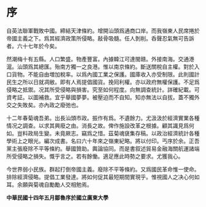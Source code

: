# 序

自英法聯軍戰敗中國。締結天津條約。增開汕頭爲通商口岸。而我嶺東人民席捲於帝國主義之下。爲其經濟政策所侵略。敲骨吸髓。任人剝削。呑聲忍氣無可告訴者。六十七年於今矣。

然潮梅十有五縣。人口繁盛。物產豐富。內據韓江可達閩赣。外接南海。交通港滬。汕頭爲其總匯。殆南方獨一之良港。惟以南京條約。斷送關稅自主權。對於入口貨物。不能自由増加稅率。以爲內國工業之保護。國庫收入亦受制限。此則國計民生之所以日就凋敝。即有人焉提倡國貨。挽囘利權。亦以政府無權保護。不足爲侵略之抵禦。况其所受侵略與損害。究至如何程度。向無調查統計。詳確紀載。可資考証。以圖補救。宜乎舉國夢夢。被壓迫而不自知。知亦無法以自拔。蓋不獨外交之失敗矣。亦內政之廢弛也。

十二年春菊魂吾弟。出長汕頭市政。振作有爲。不遺餘力。尤汲汲於經濟實業各種情况之調查。以求其興廢之由。消長之故。俾作施設改革之根據。顧其識見爲何如。豈料政局生變。未竟厥志。竊爲之惜。茲菊魂褎集存稿。以政治經濟統計各種學術上之眼光。編次成書。名曰六十年來之嶺東紀略。將以付印。丐序於余。正吾黨主張廢除不平等條約。舉國贊助。輿論協同。而是書叙述貿易金融海關航運諸端所受侵略之損失。慨乎言之。若有餘慟。適足應此時勢之要求。尤獲我心。

今世界弱小民族。群起打倒帝國主義。廢除不平等條約。又爲國民革命惟一使命。排除經濟侵略。提倡工業發達。將如何促其最短期間實現乎。惟視國人之决心何如耳。余願與菊魂自勵勵人交相勉焉。

**中華民國十四年五月鄒魯序於國立廣東大學**